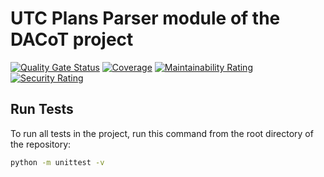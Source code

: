 # UTC Plans Parser module of the DACoT project 

[![Quality Gate Status](https://sonarcloud.io/api/project_badges/measure?project=DACoT-UOCT_plans-parser&metric=alert_status)](https://sonarcloud.io/dashboard?id=DACoT-UOCT_plans-parser) [![Coverage](https://sonarcloud.io/api/project_badges/measure?project=DACoT-UOCT_plans-parser&metric=coverage)](https://sonarcloud.io/dashboard?id=DACoT-UOCT_plans-parser) [![Maintainability Rating](https://sonarcloud.io/api/project_badges/measure?project=DACoT-UOCT_plans-parser&metric=sqale_rating)](https://sonarcloud.io/dashboard?id=DACoT-UOCT_plans-parser) [![Security Rating](https://sonarcloud.io/api/project_badges/measure?project=DACoT-UOCT_plans-parser&metric=security_rating)](https://sonarcloud.io/dashboard?id=DACoT-UOCT_plans-parser)

## Run Tests 

To run all tests in the project, run this command from the root directory of the repository:

```bash
python -m unittest -v
```
